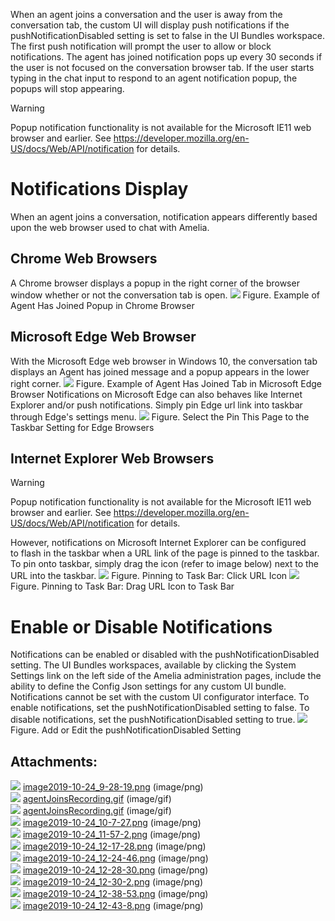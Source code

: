 When an agent joins a conversation and the user is away from the conversation tab, the custom UI will display push notifications if the pushNotificationDisabled setting is set to false in the UI Bundles workspace. The first push notification will prompt the user to allow or block notifications.
The agent has joined notification pops up every 30 seconds if the user is not focused on the conversation browser tab. If the user starts typing in the chat input to respond to an agent notification popup, the popups will stop appearing.
> [!warning]  
>
> Popup notification functionality is not available for the Microsoft IE11 web browser and earlier. See <https://developer.mozilla.org/en-US/docs/Web/API/notification> for details.

# Notifications Display
When an agent joins a conversation, notification appears differently based upon the web browser used to chat with Amelia.
## Chrome Web Browsers
A Chrome browser displays a popup in the right corner of the browser window whether or not the conversation tab is open.
![](attachments/25462177/25462194.png)
Figure. Example of Agent Has Joined Popup in Chrome Browser
## Microsoft Edge Web Browser
With the Microsoft Edge web browser in Windows 10, the conversation tab displays an Agent has joined message and a popup appears in the lower right corner.
![](attachments/25462177/25462195.png)
Figure. Example of Agent Has Joined Tab in Microsoft Edge Browser
Notifications on Microsoft Edge can also behaves like Internet Explorer and/or push notifications. Simply pin Edge url link into taskbar through Edge's settings menu.
![](attachments/25462177/25462199.png)
Figure. Select the Pin This Page to the Taskbar Setting for Edge Browsers
## Internet Explorer Web Browsers
> [!warning]  
>
> Popup notification functionality is not available for the Microsoft IE11 web browser and earlier. See <https://developer.mozilla.org/en-US/docs/Web/API/notification> for details.

However, notifications on Microsoft Internet Explorer can be configured to flash in the taskbar when a URL link of the page is pinned to the taskbar.
To pin onto taskbar, simply drag the icon (refer to image below) next to the URL into the taskbar.
![](attachments/25462177/25462197.png)
Figure. Pinning to Task Bar: Click URL Icon
![](attachments/25462177/25462198.png)
Figure. Pinning to Task Bar: Drag URL Icon to Task Bar
# Enable or Disable Notifications
Notifications can be enabled or disabled with the pushNotificationDisabled setting. The UI Bundles workspaces, available by clicking the System Settings link on the left side of the Amelia administration pages, include the ability to define the Config Json settings for any custom UI bundle. Notifications cannot be set with the custom UI configurator interface.
To enable notifications, set the pushNotificationDisabled setting to false. To disable notifications, set the pushNotificationDisabled setting to true.
![](attachments/25462177/25462200.png)
Figure. Add or Edit the pushNotificationDisabled Setting
## Attachments:
![](images/icons/bullet_blue.gif) [image2019-10-24_9-28-19.png](attachments/25462177/25462182.png) (image/png)  
![](images/icons/bullet_blue.gif) [agentJoinsRecording.gif](attachments/25462177/25462184.gif) (image/gif)  
![](images/icons/bullet_blue.gif) [agentJoinsRecording.gif](attachments/25462177/25462183.gif) (image/gif)  
![](images/icons/bullet_blue.gif) [image2019-10-24_10-7-27.png](attachments/25462177/25462186.png) (image/png)  
![](images/icons/bullet_blue.gif) [image2019-10-24_11-57-2.png](attachments/25462177/25462194.png) (image/png)  
![](images/icons/bullet_blue.gif) [image2019-10-24_12-17-28.png](attachments/25462177/25462195.png) (image/png)  
![](images/icons/bullet_blue.gif) [image2019-10-24_12-24-46.png](attachments/25462177/25462196.png) (image/png)  
![](images/icons/bullet_blue.gif) [image2019-10-24_12-28-30.png](attachments/25462177/25462197.png) (image/png)  
![](images/icons/bullet_blue.gif) [image2019-10-24_12-30-2.png](attachments/25462177/25462198.png) (image/png)  
![](images/icons/bullet_blue.gif) [image2019-10-24_12-38-53.png](attachments/25462177/25462199.png) (image/png)  
![](images/icons/bullet_blue.gif) [image2019-10-24_12-43-8.png](attachments/25462177/25462200.png) (image/png)  
